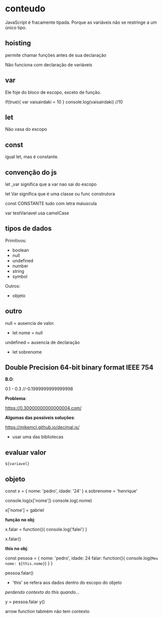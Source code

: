 # conteudo

JavaScript é fracamente tipada. Porque as variáveis não se restringe a um único tipo.

## hoisting

permite chamar funções antes de sua declaração

Não funciona com declaração de variáveis

## var

Ele foje do bloco de escopo, exceto de função.

if(true){
  var vaisairdaki = 10
}
console.log(vaisairdaki)  //10

## let

Não vasa do escopo

## const

igual let, mas é constante.

## convenção do js

let _var significa que a var nao sai do escopo

let Var significa que é uma classe ou func construtora

const CONSTANTE tudo com letra maiuscula

var testVariavel usa camelCase

## tipos de dados

Primitivos:

- boolean
- null
- undefined
- number
- string
- symbol

Outros:

- objeto

## outro

null = ausencia de valor.

- let nome = null

undefined = ausencia de declaração

- let sobrenome

## Double Precision 64-bit binary format IEEE 754

**B.O**:

0.1 - 0.3 //-0.1999999999999998

**Problema**:

https://0.30000000000000004.com/

**Algumas das possíveis soluções**:

https://mikemcl.github.io/decimal.js/

- usar uma das bibliotecas

## evaluar valor

`${variavel}`

## objeto

const x = {
  nome: 'pedro',
  idade: '24'
}
x.sobrenome = 'henrique'

console.log(x['nome'])
console.log(.nome)

x['nome'] = gabriel

**função no obj**:

x.falar = function(){
  console.log('falei')
}

x.falar()

**this no obj**:

const pessoa = {
  nome: 'pedro',
  idade: 24
  falar: function(){
    console.log(`Meu nome: ${this.nome}`)
  }
}

pessoa.falar()

- 'this' se refera aos dados dentro do escopo do objeto

*perdendo contexto do this quando...*

y = pessoa.falar
y()

arrow function tabmém não tem contexto
